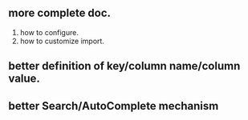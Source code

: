 ## more complete doc.
1. how to configure.
2. how to customize import. 

## better definition of key/column name/column value.

## better Search/AutoComplete mechanism

